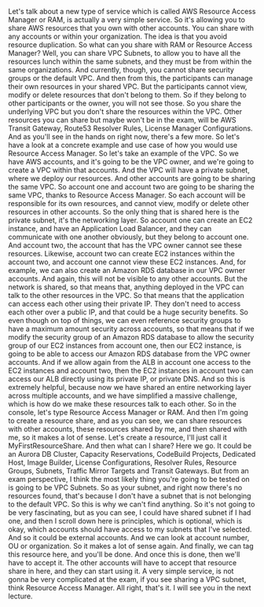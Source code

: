 
<v Instructor>Let's talk about a new type of service</v>
which is called AWS Resource Access Manager or RAM,
is actually a very simple service.
So it's allowing you to share AWS resources
that you own with other accounts.
You can share with any accounts or within your organization.
The idea is that you avoid resource duplication.
So what can you share with RAM or Resource Access Manager?
Well, you can share VPC Subnets, to allow you to have
all the resources lunch within the same subnets,
and they must be from within the same organizations.
And currently, though, you cannot share security groups
or the default VPC.
And then from this, the participants can manage
their own resources in your shared VPC.
But the participants cannot view, modify
or delete resources that don't belong to them.
So if they belong to other participants or the owner,
you will not see those.
So you share the underlying VPC
but you don't share the resources within the VPC.
Other resources you can share
but maybe won't be in the exam,
will be AWS Transit Gateway, Route53 Resolver Rules,
License Manager Configurations.
And as you'll see in the hands on right now,
there's a few more.
So let's have a look at a concrete example and use case
of how you would use Resource Access Manager.
So let's take an example of the VPC.
So we have AWS accounts, and it's going to be the VPC owner,
and we're going to create a VPC within that accounts.
And the VPC will have a private subnet,
where we deploy our resources.
And other accounts are going to be sharing the same VPC.
So account one and account two
are going to be sharing the same VPC,
thanks to Resource Access Manager.
So each account will be responsible for its own resources,
and cannot view, modify or delete other resources
in other accounts.
So the only thing that is shared here is the private subnet,
it's the networking layer.
So account one can create an EC2 instance,
and have an Application Load Balancer,
and they can communicate with one another obviously,
but they belong to account one.
And account two, the account that has the VPC owner
cannot see these resources.
Likewise, account two can create EC2 instances
within the account two, and account one cannot view
these EC2 instances.
And, for example, we can also create an Amazon RDS database
in our VPC owner accounts.
And again, this will not be visible to any other accounts.
But the network is shared, so that means that,
anything deployed in the VPC
can talk to the other resources in the VPC.
So that means that the application
can access each other using their private IP.
They don't need to access each other over a public IP,
and that could be a huge security benefits.
So even though on top of things,
we can even reference security groups
to have a maximum amount security across accounts,
so that means that if we modify the security group
of an Amazon RDS database to allow the security group
of our EC2 instances from account one,
then our EC2 instance, is going to be able
to access our Amazon RDS database
from the VPC owner accounts.
And if we allow again from the ALB in account one access
to the EC2 instances and account two,
then the EC2 instances in account two
can access our ALB directly using its private IP,
or private DNS.
And so this is extremely helpful,
because now we have shared an entire networking layer
across multiple accounts,
and we have simplified a massive challenge,
which is how do we make these resources talk to each other.
So in the console,
let's type Resource Access Manager or RAM.
And then I'm going to create a resource share,
and as you can see, we can share resources
with other accounts, these resources shared by me,
and then shared with me, so it makes a lot of sense.
Let's create a resource,
I'll just call it MyFirstResourceShare.
And then what can I share?
Here we go.
It could be an Aurora DB Cluster, Capacity Reservations,
CodeBuild Projects, Dedicated Host, Image Builder,
License Configurations, Resolver Rules,
Resource Groups, Subnets, Traffic Mirror Targets
and Transit Gateways.
But from an exam perspective,
I think the most likely thing you're going to be tested on
is going to be VPC Subnets.
So as your subnet, and right now
there's no resources found, that's because I don't have
a subnet that is not belonging to the default VPC.
So this is why we can't find anything.
So it's not going to be very fascinating,
but as you can see, I could have shared subnet if I had one,
and then I scroll down here is principles,
which is optional, which is okay, which accounts
should have access to my subnets that I've selected.
And so it could be external accounts.
And we can look at account number, OU or organization.
So it makes a lot of sense again.
And finally, we can tag this resource here,
and you'll be done.
And once this is done, then we'll have to accept it.
The other accounts will have to accept
that resource share in here, and they can start using it.
A very simple service, is not gonna be very complicated
at the exam, if you see sharing a VPC subnet,
think Resource Access Manager.
All right, that's it.
I will see you in the next lecture.